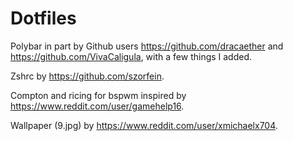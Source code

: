 # Dotfiles
Polybar in part by Github users https://github.com/dracaether and https://github.com/VivaCaligula, with a few things I added.

Zshrc by https://github.com/szorfein.

Compton and ricing for bspwm inspired by https://www.reddit.com/user/gamehelp16.

Wallpaper (9.jpg) by https://www.reddit.com/user/xmichaelx704.
